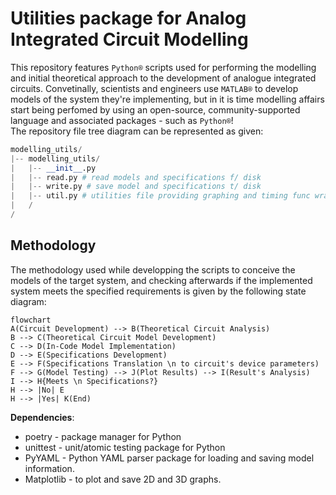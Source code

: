 # Utilities package for Analog Integrated Circuit Modelling

This repository features ```Python®``` scripts used for performing the modelling and initial theoretical approach to the development of analogue integrated circuits. Convetinally, scientists and engineers use ```MATLAB®``` to develop models of the system they're implementing, but in it is time modelling affairs start being perfomed by using an open-source, community-supported language and associated packages - such as ```Python®```!\
The repository file tree diagram can be represented as given:
```Python
modelling_utils/
|-- modelling_utils/
|   |-- __init__.py
|   |-- read.py # read models and specifications f/ disk
|   |-- write.py # save model and specifications t/ disk
|   |-- util.py # utilities file providing graphing and timing func wrappers
|   /
/
```
## Methodology
The methodology used while developping the scripts to conceive the models of the target system, and checking afterwards if the implemented system meets the specified requirements is given by the following state diagram:
```mermaid
flowchart
A(Circuit Development) --> B(Theoretical Circuit Analysis)
B --> C(Theoretical Circuit Model Development)
C --> D(In-Code Model Implementation)
D --> E(Specifications Development)
E --> F(Specifications Translation \n to circuit's device parameters)
F --> G(Model Testing) --> J(Plot Results) --> I(Result's Analysis)
I --> H{Meets \n Specifications?}
H --> |No| E
H --> |Yes| K(End) 
```
**Dependencies**:
- poetry - package manager for Python
- unittest - unit/atomic testing package for Python
- PyYAML - Python YAML parser package for loading and saving model information.
- Matplotlib - to plot and save 2D and 3D graphs.